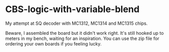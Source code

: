 # CBS-logic-with-variable-blend

My attempt at SQ decoder with MC1312, MC1314 and MC1315 chips.

Beware, I assembled the board but it didn't work right. It's still hooked up to meters in my bench, waiting for an inspiration. You can use the zip file for ordering your own boards if you feeling lucky.



